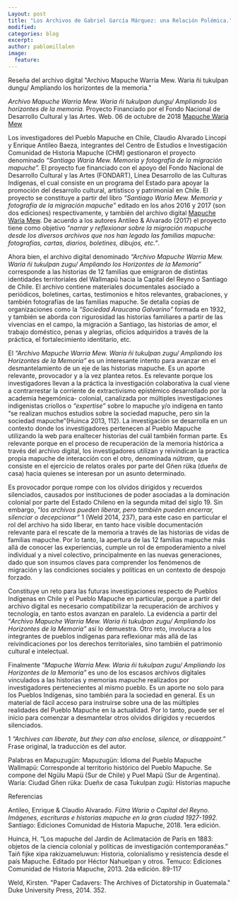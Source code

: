 ```yaml
---
Layout: post
title: "Los Archivos de Gabriel García Márquez: una Relación Polémica."
modified:
categories: blog
excerpt: 
author: pablomillalen
image:
  feature:
---
```


Reseña del archivo digital "Archivo Mapuche Warria Mew. Waria ñi tukulpan dungu/ Ampliando los horizontes de la memoria."

_Archivo Mapuche Warria Mew. Waria ñi tukulpan dungu/ Ampliando los horizontes de la memoria._ Proyecto Financiado por el Fondo Nacional de Desarrollo Cultural y las Artes.    Web. 06 de octubre de 2018 [Mapuche Waria Mew](http://www.mapuchewariamew.cl)

Los investigadores del Pueblo Mapuche en Chile, Claudio Alvarado Lincopi y  Enrique Antileo Baeza, integrantes del Centro de Estudios e Investigación Comunidad de Historia Mapuche (CHM) gestionaron el proyecto denominado _“Santiago Waria Mew. Memoria y fotografía de la migración mapuche”._ El proyecto fue financiado con el apoyo del Fondo Nacional de Desarrollo Cultural y las Artes (FONDART), Línea Desarrollo de las Culturas Indígenas, el cual consiste en un programa del Estado para apoyar la promoción del desarrollo cultural, artístisco y patrimonial en Chile. El proyecto se constituye a partir del libro _“Santiago Waria Mew. Memoria y fotografía de la migración mapuche”_ editado en los años 2016 y 2017 (son dos ediciones) respectivamente, y también del archivo digital [Mapuche Waria Mew](http://www.mapuchewariamew.cl). De acuerdo a los autores Antileo & Alvarado (2017) el proyecto tiene como objetivo “_narrar y reflexionar sobre la migración mapuche desde los diversos archivos que nos han legado las familias mapuche: fotografías, cartas, diarios, boletines, dibujos, etc.”_. 

Ahora bien, el archivo digital denominado _“Archivo Mapuche Warria Mew. Waria ñi tukulpan zugu/ Ampliando los Horizontes de la Memoria”_ corresponde a las historias de 12 familias que emigraron de distintas identidades territoriales del Wallmapü  hacia la Capital del Reyno o Santiago de Chile. El archivo contiene materiales documentales asociado a periódicos, boletines, cartas, testimonios e hitos relevantes, grabaciones, y también fotografías de las familias mapuche. Se detalla copias de organizaciones como la _“Sociedad Araucana Galvarino”_ formada en 1932, y también se aborda con rigurosidad las historias familiares a partir de las vivencias en el campo, la migración a Santiago, las historias de amor, el trabajo doméstico, penas y alegrías, oficios adquiridos a través de la práctica, el fortalecimiento identitario, etc. 

El _“Archivo Mapuche Warria Mew. Waria ñi tukulpan zugu/ Ampliando los Horizontes de la Memoria”_ es un interesante intento para avanzar en el desmantelamiento de un eje de las historias mapuche.  Es un aporte relevante, provocador y a la vez plantea retos. Es relevante porque los investigadores llevan a la práctica la investigación colaborativa la cual viene a contrarrestar la corriente de extractivismo epistémico desarrollado por la academia hegemónica- colonial, canalizada por múltiples investigaciones indigenistas criollos o  _“expertise”_ sobre lo mapuche y/o indígena en tanto “se realizan muchos estudios sobre la sociedad mapuche, pero sin la sociedad mapuche”(Huinca 2013, 112). La investigación se desarrolla en un  contexto donde los investigadores pertenecen al Pueblo Mapuche utilizando la web para enaltecer historias del cuál también forman parte. Es relevante porque en el proceso de recuperación de la memoria histórica a través del archivo digital, los investigadores utilizan y reivindican la practica propia mapuche de interacción con el otro, denominada _nütram_, que consiste en el ejercicio de relatos orales por parte del Gñen rüka (dueñx de casa) hacia quienes se interesan por un asunto determinado. 

Es provocador porque rompe con los olvidos dirigidos y recuerdos silenciados, causados por instituciones de poder asociadas a la dominación colonial por parte del Estado Chileno en la segunda mitad del siglo 19. Sin embargo, “_los archivos pueden liberar, pero también pueden encerrar, silenciar o decepcionar”_ 1 (Weld 2014, 237), para este caso en particular el rol del archivo ha sido liberar, en tanto hace visible documentación relevante para el rescate de la memoria a través de las historias de vidas de familias mapuche. Por lo tanto, la apertura de las 12 familias mapuche más allá de conocer las experiencias, cumple un rol de empoderamiento a nivel individual y a nivel colectivo, principalmente en las nuevas generaciones, dado que son insumos claves para comprender los fenómenos de migración y las condiciones sociales y políticas en un contexto de despojo forzado.

Constituye un reto para las futuras investigaciones respecto de Pueblos Indígenas en Chile y el Pueblo Mapuche en particular, porque a partir del archivo digital es necesario compatibilizar la recuperación de archivos y tecnología, en tanto estos avanzan en paralelo. La evidencia a partir del “_Archivo Mapuche Warria Mew. Waria ñi tukulpan zugu/ Ampliando los Horizontes de la Memoria”_ así lo demuestra. Otro reto, involucra a los integrantes de pueblos indígenas para reflexionar más allá de las reivindicaciones por los derechos territoriales, sino también el patrimonio cultural e intelectual. 

Finalmente “_Mapuche Warria Mew. Waria ñi tukulpan zugu/ Ampliando los Horizontes de la Memoria”_ es uno de los escasos archivos digitales vinculados a las historias y memorias mapuche realizados por investigadores pertenecientes al mismo pueblo. Es un aporte no solo para los Pueblos Indígenas, sino también para la sociedad en general. Es un material de fácil acceso para instruirse sobre una de las múltiples realidades del Pueblo Mapuche en la actualidad. Por lo tanto, puede ser el inicio para comenzar a desmantelar otros olvidos dirigidos y recuerdos silenciados. 

1 _“Archives can liberate, but they can also enclose, silence, or disappoint.”_ Frase original, la traducción es del autor.  

Palabras en Mapuzugün:
Mapuzugün: Idioma del Pueblo Mapuche
Wallmapü: Corresponde al territorio histórico del Pueblo Mapuche. Se compone del Ngülu Mapü (Sur de Chile) y Puel Mapü (Sur de Argentina).
Waria: Ciudad
Gñen rüka: Dueñx de casa 
Tukulpan zugü: Historias mapuche

Referencias

Antileo, Enrique & Claudio Alvarado. _Fütra Waria o Capital del Reyno. Imágenes, escrituras e historias mapuche en la gran ciudad 1927-1992._ Santiago: Ediciones Comunidad de Historia Mapuche, 2018. 1era edición. 

Huinca, H.  “Los mapuche del Jardin de Aclimatación de París en 1883: objetos de la ciencia colonial y políticas de investigación contemporanéas.” Taiñ fijke xipa rakizuameluwun: Historia, colonialismo y resistencia desde el país Mapuche. Editado por Héctor Nahuelpan y otros. Temuco: Ediciones Comunidad de Historia Mapuche, 2013. 2da edición. 89-117

Weld, Kirsten. "Paper Cadavers: The Archives of Dictatorship in Guatemala."
Duke University Press, 2014. 352.
